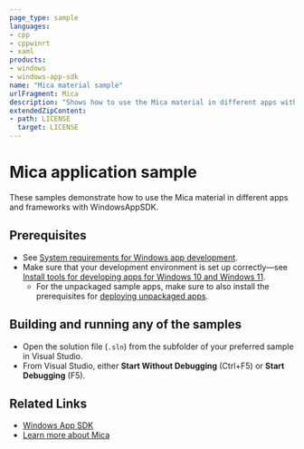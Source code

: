 ```yaml
---
page_type: sample
languages:
- cpp
- cppwinrt
- xaml
products:
- windows
- windows-app-sdk
name: "Mica material sample"
urlFragment: Mica
description: "Shows how to use the Mica material in different apps with WindowsAppSDK"
extendedZipContent:
- path: LICENSE
  target: LICENSE
---
```

# Mica application sample

These samples demonstrate how to use the Mica material in different apps and frameworks with WindowsAppSDK.

## Prerequisites

* See [System requirements for Windows app development](https://docs.microsoft.com/windows/apps/windows-app-sdk/system-requirements).
* Make sure that your development environment is set up correctly&mdash;see [Install tools for developing apps for Windows 10 and Windows 11](https://docs.microsoft.com/windows/apps/windows-app-sdk/set-up-your-development-environment).
    * For the unpackaged sample apps, make sure to also install the prerequisites for [deploying unpackaged apps](https://docs.microsoft.com/windows/apps/windows-app-sdk/deploy-unpackaged-apps).

## Building and running any of the samples

* Open the solution file (`.sln`) from the subfolder of your preferred sample in Visual Studio.
* From Visual Studio, either **Start Without Debugging** (Ctrl+F5) or **Start Debugging** (F5).

## Related Links

- [Windows App SDK](https://docs.microsoft.com/windows/apps/windows-app-sdk/)
- [Learn more about Mica](https://docs.microsoft.com/windows/apps/design/style/mica#app-layering-with-mica)
